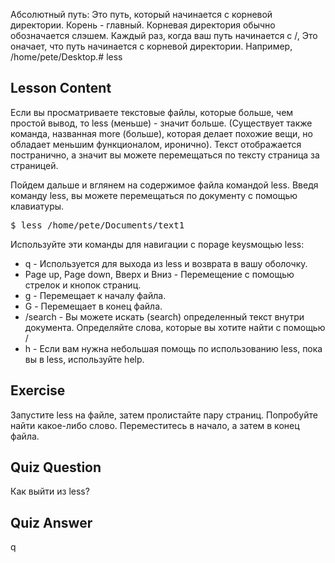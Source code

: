 Абсолютный путь: Это путь, который начинается с корневой директории. Корень - главный. Корневая директория обычно обозначается слэшем. Каждый раз, когда ваш путь начинается с /, Это оначает, что путь начинается с корневой директории. Например, /home/pete/Desktop.# less

## Lesson Content

Если вы просматриваете текстовые файлы, которые больше, чем простой вывод, то less (меньше) - значит больше. (Существует также команда, названная more (больше), которая делает похожие вещи, но обладает меньшим функционалом, иронично). Текст отображается постранично, а значит вы можете перемещаться по тексту страница за страницей.

Пойдем дальше и вглянем на содержимое файла командой less. Введя команду less, вы можете перемещаться по документу с помощью клавиатуры.

<pre>$ less /home/pete/Documents/text1</pre>

Используйте эти команды для навигации с поpage keysмощью less:

<ul>
  <li>q - Используется для выхода из less и возврата в вашу оболочку.</li>
  <li>Page up, Page down, Вверх и Вниз - Перемещение с помощью стрелок и кнопок страниц.</li>
  <li>g - Перемещает к началу файла.</li>
  <li>G - Перемещает в конец файла.</li>
  <li>/search - Вы можете искать (search) определенный текст внутри документа. Определяйте слова, которые вы хотите найти с помощью /</li>
  <li>h - Если вам нужна небольшая помощь по использованию less, пока вы в less, используйте help.</li>
</ul>

## Exercise

Запустите less на файле, затем пролистайте пару страниц. Попробуйте найти какое-либо слово. Переместитесь в начало, а затем в конец файла.

## Quiz Question

Как выйти из less?

## Quiz Answer

q
